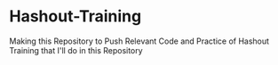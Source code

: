 # Hashout-Training
Making this Repository to Push Relevant Code and Practice of Hashout Training that I'll do in this Repository
